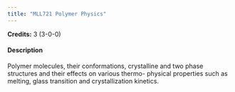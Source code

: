 ```yaml
---
title: "MLL721 Polymer Physics"
---
```

**Credits:** 3 (3-0-0)

#### Description
Polymer molecules, their conformations, crystalline and two phase structures and their effects on various thermo- physical properties such as melting, glass transition and crystallization kinetics.